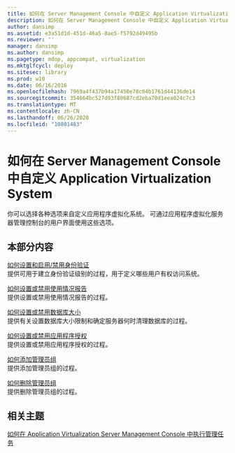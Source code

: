 ```yaml
---
title: 如何在 Server Management Console 中自定义 Application Virtualization System
description: 如何在 Server Management Console 中自定义 Application Virtualization System
author: dansimp
ms.assetid: e3a51d1d-451d-46a5-8ae5-f5792d49495b
ms.reviewer: ''
manager: dansimp
ms.author: dansimp
ms.pagetype: mdop, appcompat, virtualization
ms.mktglfcycl: deploy
ms.sitesec: library
ms.prod: w10
ms.date: 06/16/2016
ms.openlocfilehash: 7969a4f437b94a17450e78c04b1761d44136de14
ms.sourcegitcommit: 354664bc527d93f80687cd2eba70d1eea024c7c3
ms.translationtype: MT
ms.contentlocale: zh-CN
ms.lasthandoff: 06/26/2020
ms.locfileid: "10801483"
---
```

# 如何在 Server Management Console 中自定义 Application Virtualization System


你可以选择各种选项来自定义应用程序虚拟化系统。 可通过应用程序虚拟化服务器管理控制台的用户界面使用这些选项。

## 本部分内容


<a href="" id="how-to-set-up-and-enable-or-disable-authentication"></a>[如何设置和启用/禁用身份验证](how-to-set-up-and-enable-or-disable-authentication.md)  
提供可用于建立身份验证级别的过程，用于定义哪些用户有权访问系统。

<a href="" id="how-to-set-up-or-disable-usage-reporting"></a>[如何设置或禁用使用情况报告](how-to-set-up-or-disable-usage-reporting.md)  
提供设置或禁用使用情况报告的过程。

<a href="" id="how-to-set-up-or-disable-database-size"></a>[如何设置或禁用数据库大小](how-to-set-up-or-disable-database-size.md)  
提供有关设置数据库大小限制和确定服务器何时清理数据库的过程。

<a href="" id="how-to-set-up-or-disable-application-licensing"></a>[如何设置或禁用应用程序授权](how-to-set-up-or-disable-application-licensing.md)  
提供设置或禁用应用程序授权的过程。

<a href="" id="how-to-add-an-administrator-group"></a>[如何添加管理员组](how-to-add-an-administrator-group.md)  
提供添加管理员组的过程。

<a href="" id="how-to-delete-an-administrator-group"></a>[如何删除管理员组](how-to-delete-an-administrator-group.md)  
提供删除管理员组的过程。

## 相关主题


[如何在 Application Virtualization Server Management Console 中执行管理任务](how-to-perform-administrative-tasks-in-the-application-virtualization-server-management-console.md)

 

 





